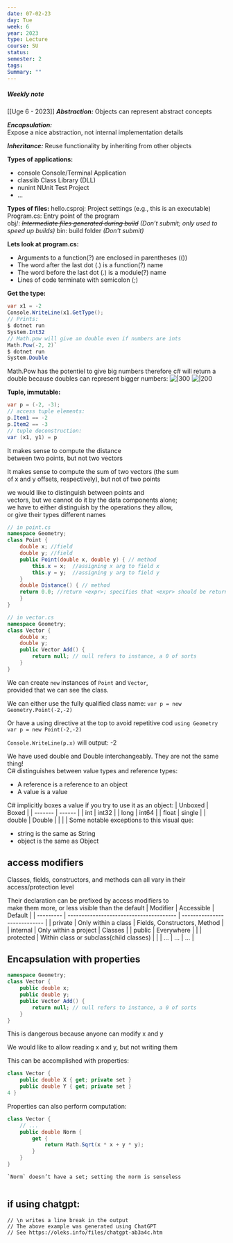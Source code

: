 ```yaml
---
date: 07-02-23
day: Tue
week: 6
year: 2023
type: Lecture
course: SU
status: 
semester: 2
tags:
Summary: ""
---
```

##### Weekly note
[[Uge 6 - 2023]]
***Abstraction:*** 
Objects can represent abstract concepts  

***Encapsulation:***  
Expose a nice abstraction, not internal implementation details  

***Inheritance:***
Reuse functionality by inheriting from other objects

**Types of applications:**
- console Console/Terminal Application  
- classlib Class Library (DLL)  
- nunint NUnit Test Project
- ...

**Types of files:**
hello.csproj: Project settings (e.g., this is an executable)  
Program.cs: Entry point of the program  
obj/: *~~Intermediate files generated during build~~ (Don’t submit; only used to speed up builds)*
bin: build folder *(Don't submit)*

**Lets look at program.cs:**
- Arguments to a function(?) are enclosed in parentheses (())  
- The word after the last dot (.) is a function(?) name  
- The word before the last dot (.) is a module(?) name
- Lines of code terminate with semicolon (;)

**Get the type:**
```csharp 
var x1 = -2
Console.WriteLine(x1.GetType();
// Prints:
$ dotnet run
System.Int32
// Math.pow will give an double even if numbers are ints
Math.Pow(-2, 2)`
$ dotnet run
System.Double
```

Math.Pow has the potentiel to give big numbers therefore c# will return a double because doubles can represent bigger numbers:
![|300](https://i.imgur.com/nWnhDEX.png)
![|200](https://i.imgur.com/4Olvzne.png)

**Tuple, immutable:**
```csharp 
var p = (-2, -3);
// access tuple elements:
p.Item1 == -2
p.Item2 == -3
// tuple deconstruction:
var (x1, y1) = p
```

It makes sense to compute the distance  
between two points, but not two vectors  

It makes sense to compute the sum of two vectors (the sum  
of x and y offsets, respectively), but not of two points

we would like to distinguish between points and  
vectors, but we cannot do it by the data components alone;  
we have to either distinguish by the operations they allow,  
or give their types different names

```csharp 
// in point.cs
namespace Geometry; 
class Point {  
	double x; //field 
	double y; //field
	public Point(double x, double y) { // method
		this.x = x;  //assigning x arg to field x
		this.y = y;  //assigning y arg to field y
	}    
	double Distance() { // method
	return 0.0; //return <expr>; specifies that <expr> should be returned as the result of executing the metho
	}  
}
```

```csharp
// in vector.cs
namespace Geometry; 
class Vector { 
	double x;  
	double y;  
	public Vector Add() {  
		return null; // null refers to instance, a 0 of sorts  
	}  
}
```
We can create `new` instances of `Point` and `Vector`,  
provided that we can see the class.

We can either use the fully qualified class name:
`var p = new Geometry.Point(-2,-2)`

Or have a using directive at the top to avoid repetitive cod
`using Geometry`
`var p = new Point(-2,-2)`

`Console.WriteLine(p.x)`
will output: -2

We have used double and Double interchangeably. They are not the same thing!  
C# distinguishes between value types and reference types:
- A reference is a reference to an object  
- A value is a value

C# implicitly boxes a value if you try to use it as an object:
| Unboxed | Boxed  |
| ------- | ------ |
| int     | int32  |
| long    | int64  |
| float   | single |
| double  | Double |
|         |        |
Some notable exceptions to this visual que:  
- string is the same as String  
- object is the same as Object
## access modifiers
Classes, fields, constructors, and methods can all vary in their access/protection level

Their declaration can be prefixed by access modifiers to  
make them more, or less visible than the default
| Modifier  | Accessible                              | Default                      |
| --------- | --------------------------------------- | ---------------------------- |
| private   | Only within a class                     | Fields, Constructors, Method |
| internal  | Only within a project                   | Classes                      |
| public    | Everywhere                              |                              |
| protected | Within class or subclass(child classes) |                              |
| ...       | ...                                     | ...                          |
## Encapsulation with properties

```csharp
namespace Geometry; 
class Vector { 
	public double x;  
	public double y;  
	public Vector Add() {  
		return null; // null refers to instance, a 0 of sorts  
	}  
}
```
This is dangerous because anyone can modify x and y  

We would like to allow reading x and y, but not writing them  

This can be accomplished with properties:

```csharp
class Vector {  
	public double X { get; private set }  
	public double Y { get; private set }  
4 }
```
Properties can also perform computation:

```csharp
class Vector {  
	// ...  
	public double Norm {  
		get {  
			return Math.Sqrt(x * x + y * y);  
		}  
	}  
}
```
```ad-note
`Norm` doesn’t have a set; setting the norm is senseless


```


## if using chatgpt:

```
// \n writes a line break in the output  
// The above example was generated using ChatGPT  
// See https://oleks.info/files/chatgpt-ab3a4c.htm
```
